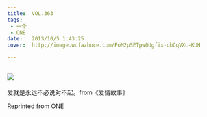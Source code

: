 ```yaml
---
title:	VOL.363
tags:
 - 一个
 - ONE
date:	2013/10/5 1:43:25
cover:	http://image.wufazhuce.com/FoM2pSETpw0Ugfix-qbCqVXc-KUH

---
```

![](http://image.wufazhuce.com/FoM2pSETpw0Ugfix-qbCqVXc-KUH)
---

爱就是永远不必说对不起。from《爱情故事》
 
Reprinted from ONE
